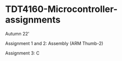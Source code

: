 # TDT4160-Microcontroller-assignments
 Autumn 22'

Assignment 1 and 2: Assembly (ARM Thumb-2)

Assignment 3: C
